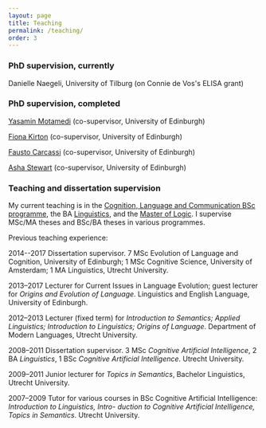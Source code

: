 ```yaml
---
layout: page
title: Teaching
permalink: /teaching/
order: 3
---
```




### PhD supervision, currently

Danielle Naegeli, University of Tilburg (on Connie de Vos's ELISA grant)

### PhD supervision, completed

[Yasamin Motamedi](https://ymotamedi.github.io) (co-supervisor, University of Edinburgh)

[Fiona Kirton](https://fkirton.github.io) (co-supervisor, University of Edinburgh)

[Fausto Carcassi](https://thelogicalgrammar.github.io) (co-supervisor, University of Edinburgh) 

[Asha Stewart](https://www.researchgate.net/profile/Asha_Sato) (co-supervisor, University of Edinburgh)



### Teaching and dissertation supervision

My current teaching is in the [Cognition, Language and Communication BSc programme](https://www.uva.nl/programmas/bachelors/cognition-language-and-communication/cognition-language-and-communication.html), the BA [Linguistics](https://www.uva.nl/en/programmes/bachelors/linguistics/linguistics.html), and the [Master of Logic](https://msclogic.illc.uva.nl/). I supervise MSc/MA theses and BSc/BA theses in various programmes.   

Previous teaching experience:

2014--2017 Dissertation supervisor. 7 MSc Evolution of Language and Cognition, University of Edinburgh; 1 MSc Cognitive Science, University of Amsterdam; 1 MA Linguistics, Utrecht University.

2013–2017 Lecturer for Current Issues in Language Evolution; guest lecturer for *Origins and Evolution of Language*. Linguistics and English Language, University of Edinburgh.

2012–2013 Lecturer (fixed term) for *Introduction to Semantics; Applied Linguistics; Introduction to Linguistics; Origins of Language*. Department of Modern Languages, Utrecht University.

2008–2011 Dissertation supervisor. 3 MSc *Cognitive Artificial Intelligence*, 2 BA *Linguistics*, 1 BSc *Cognitive Artificial Intelligence*. Utrecht University.

2009–2011 Junior lecturer for *Topics in Semantics*, Bachelor Linguistics, Utrecht University.

2007–2009 Tutor for various courses in BSc Cognitive Artificial Intelligence: *Introduction to Linguistics, Intro-
duction to Cognitive Artificial Intelligence, Topics in Semantics*. Utrecht University.
